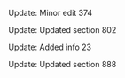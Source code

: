 
Update: Minor edit 374

Update: Updated section 802

Update: Added info 23

Update: Updated section 888
